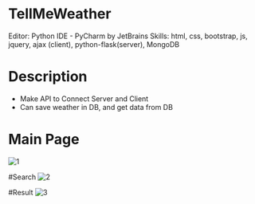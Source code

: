 # TellMeWeather
Editor: Python IDE - PyCharm by JetBrains 
Skills: html, css, bootstrap, js, jquery, ajax (client), python-flask(server), MongoDB

# Description
- Make API to Connect Server and Client
- Can save weather in DB, and get data from DB


# Main Page
![1](https://user-images.githubusercontent.com/59503331/166301342-3e5af72b-0ef1-4e38-96a3-107ac062664f.PNG)

#Search
![2](https://user-images.githubusercontent.com/59503331/166301345-d95d2772-83a9-40c3-90f5-019eedb3898d.PNG)

#Result
![3](https://user-images.githubusercontent.com/59503331/166301347-a482c960-469d-4e0b-9680-bfb482b73efa.PNG)

